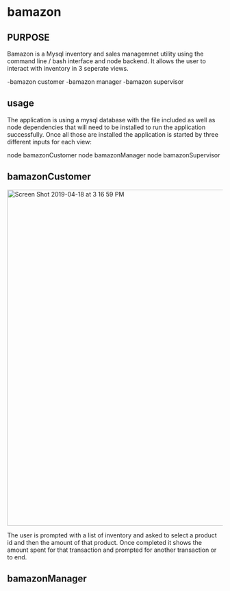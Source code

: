 # bamazon

## PURPOSE 
Bamazon is a Mysql inventory and sales managemnet utility using the command line / bash interface and node backend. It allows the user to interact with inventory in 3 seperate views. 

-bamazon customer
-bamazon manager
-bamazon supervisor

## usage 
The application is using a mysql database with the file included as well as node dependencies that will need to be installed to run the application successfully. Once all those are installed the application is started by three different inputs for each view:

node bamazonCustomer
node bamazonManager
node bamazonSupervisor

## bamazonCustomer

<img width="782" alt="Screen Shot 2019-04-18 at 3 16 59 PM" src="https://user-images.githubusercontent.com/31428973/56385450-248eea00-61ed-11e9-851f-a8da104701f5.png">
 
 The user is prompted with a list of inventory and asked to select a product id and then the amount of that product. Once completed it shows the amount spent for that transaction and prompted for another transaction or to end.

 ## bamazonManager

 

